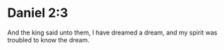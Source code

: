 # Daniel 2:3

And the king said unto them, I have dreamed a dream, and my spirit was troubled to know the dream.
